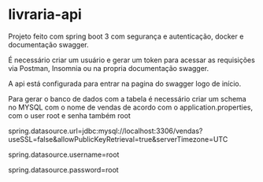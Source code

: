 # livraria-api
Projeto feito com spring boot 3 com segurança e autenticação, docker e documentação swagger.

É necessário criar um usuário e gerar um token para acessar as requisições via Postman, Insomnia ou na propria documentação swagger. 

A api está configurada para entrar na pagina do swagger logo de início.

Para gerar o banco de dados com a tabela é necessário criar um schema no MYSQL com o nome de vendas de acordo com o application.properties,
com o user root e senha também root

spring.datasource.url=jdbc:mysql://localhost:3306/vendas?useSSL=false&allowPublicKeyRetrieval=true&serverTimezone=UTC

spring.datasource.username=root

spring.datasource.password=root
